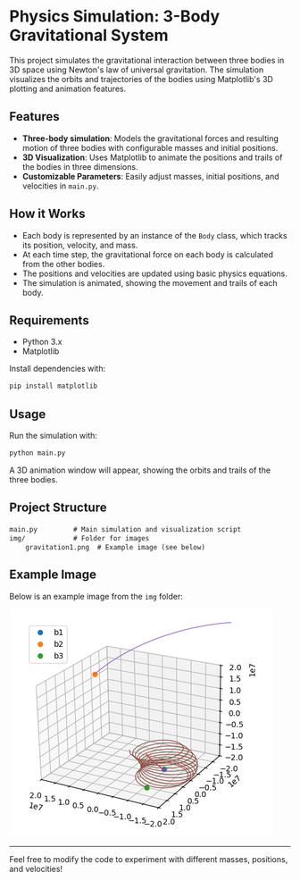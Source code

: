 # Physics Simulation: 3-Body Gravitational System

This project simulates the gravitational interaction between three bodies in 3D space using Newton's law of universal gravitation. The simulation visualizes the orbits and trajectories of the bodies using Matplotlib's 3D plotting and animation features.

## Features
- **Three-body simulation**: Models the gravitational forces and resulting motion of three bodies with configurable masses and initial positions.
- **3D Visualization**: Uses Matplotlib to animate the positions and trails of the bodies in three dimensions.
- **Customizable Parameters**: Easily adjust masses, initial positions, and velocities in `main.py`.

## How it Works
- Each body is represented by an instance of the `Body` class, which tracks its position, velocity, and mass.
- At each time step, the gravitational force on each body is calculated from the other bodies.
- The positions and velocities are updated using basic physics equations.
- The simulation is animated, showing the movement and trails of each body.

## Requirements
- Python 3.x
- Matplotlib

Install dependencies with:
```bash
pip install matplotlib
```

## Usage
Run the simulation with:
```bash
python main.py
```
A 3D animation window will appear, showing the orbits and trails of the three bodies.

## Project Structure
```
main.py         # Main simulation and visualization script
img/            # Folder for images
    gravitation1.png  # Example image (see below)
```

## Example Image
Below is an example image from the `img` folder:

![Gravitational Simulation](img/gravitation1.png)

---
Feel free to modify the code to experiment with different masses, positions, and velocities!
